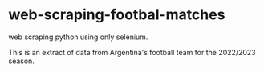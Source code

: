 # web-scraping-footbal-matches

web scraping python using only selenium. 

This is an extract of data from Argentina's football team for the 2022/2023 season.
